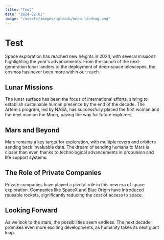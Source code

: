 ```yaml
---
title: "Test"
date: "2024-02-02"
image: "/assets/images/uploads/moon-landing.png"
---
```


# Test

Space exploration has reached new heights in 2024, with several missions highlighting the year's advancements. From the launch of the next-generation lunar landers to the deployment of deep-space telescopes, the cosmos has never been more within our reach.

## Lunar Missions

The lunar surface has been the focus of international efforts, aiming to establish sustainable human presence by the end of the decade. The Artemis program, led by NASA, has successfully placed the first woman and the next man on the Moon, paving the way for future explorers.

## Mars and Beyond

Mars remains a key target for exploration, with multiple rovers and orbiters sending back invaluable data. The dream of sending humans to Mars is closer than ever, thanks to technological advancements in propulsion and life support systems.

## The Role of Private Companies

Private companies have played a pivotal role in this new era of space exploration. Companies like SpaceX and Blue Origin have introduced reusable rockets, significantly reducing the cost of access to space.

## Looking Forward

As we look to the stars, the possibilities seem endless. The next decade promises even more exciting developments, as humanity takes its next giant leap.
